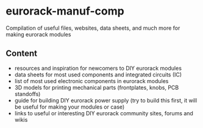 # eurorack-manuf-comp

Compilation of useful files, websites, data sheets, and much more for making eurorack modules

## Content

- resources and inspiration for newcomers to DIY eurorack modules
- data sheets for most used components and integrated circuits (IC)
- list of most used electronic components in eurorack modules
- 3D models for printing mechanical parts (frontplates, knobs, PCB standoffs)
- guide for building DIY eurorack power supply (try to build this first, it will be useful for making your modules or case)
- links to useful or interesting DIY eurorack community sites, forums and wikis